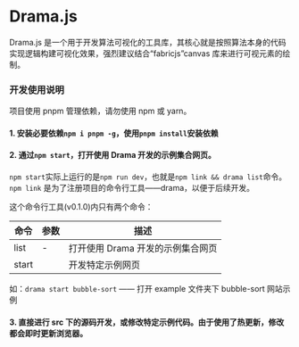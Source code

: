 # Drama.js

Drama.js 是一个用于开发算法可视化的工具库，其核心就是按照算法本身的代码实现逻辑构建可视化效果，强烈建议结合“fabricjs”canvas 库来进行可视元素的绘制。

### 开发使用说明

项目使用 pnpm 管理依赖，请勿使用 npm 或 yarn。

#### 1. 安装必要依赖`npm i pnpm -g`，使用`pnpm install`安装依赖

#### 2. 通过`npm start`，打开使用 Drama 开发的示例集合网页。

`npm start`实际上运行的是`npm run dev`，也就是`npm link && drama list`命令。`npm link` 是为了注册项目的命令行工具——drama，以便于后续开发。

这个命令行工具(v0.1.0)内只有两个命令：

| 命令  | 参数   | 描述                              |
| ----- | ------ | --------------------------------- |
| list  | -      | 打开使用 Drama 开发的示例集合网页 |
| start | <name> | 开发特定示例网页                  |

如：`drama start bubble-sort` —— 打开 example 文件夹下 bubble-sort 网站示例

#### 3. 直接进行 src 下的源码开发，或修改特定示例代码。由于使用了热更新，修改都会即时更新浏览器。
